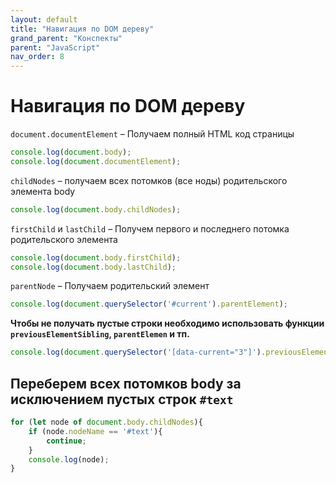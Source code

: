 ```yaml
---
layout: default
title: "Навигация по DOM дереву"
grand_parent: "Конспекты"
parent: "JavaScript"
nav_order: 8
---
```


# Навигация по DOM дереву

`document.documentElement` – Получаем полный HTML код страницы

```javascript
console.log(document.body);
console.log(document.documentElement);
```

`childNodes` – получаем всех потомков (все ноды) родительского элемента body

```javascript
console.log(document.body.childNodes);
```


`firstChild` и `lastChild` – Получем первого и последнего потомка родительского элемента

```javascript
console.log(document.body.firstChild);
console.log(document.body.lastChild);
```


`parentNode` – Получаем родительский элемент

```javascript
console.log(document.querySelector('#current').parentElement);
```

**Чтобы не получать пустые строки необходимо использовать функции `previousElementSibling`, `parentElemen` и тп.**

```javascript
console.log(document.querySelector('[data-current="3"]').previousElementSibling);
```

## Переберем всех потомков body за исключением пустых строк `#text`

```javascript
for (let node of document.body.childNodes){
    if (node.nodeName == '#text'){
        continue;
    }
    console.log(node);
}
```